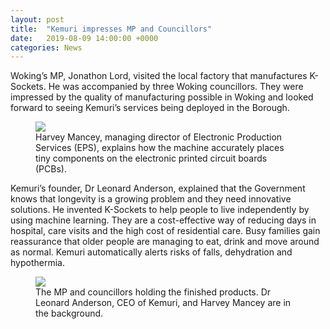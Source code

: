 ```yaml
---
layout: post
title:  "Kemuri impresses MP and Councillors"
date:   2019-08-09 14:00:00 +0000
categories: News
---
```


Woking’s MP, Jonathon Lord, visited the local factory that manufactures K-Sockets.  He was accompanied by three Woking councillors.  They were impressed by the quality of manufacturing possible in Woking and looked forward to seeing Kemuri’s services being deployed in the Borough.

<figure>
	<img class="full-width-for-retina" src="{{ site.baseurl }}/images/blog/LordEPS.jpg" />
	<figcaption>Harvey Mancey, managing director of Electronic Production Services (EPS), explains how the machine accurately places tiny components on the electronic printed circuit boards (PCBs).</figcaption>
</figure>

Kemuri’s founder, Dr Leonard Anderson, explained that the Government knows that longevity is a growing problem and they need innovative solutions.  He invented K-Sockets to help people to live independently by using machine learning.  They are a cost-effective way of reducing days in hospital, care visits and the high cost of residential care.  Busy families gain reassurance that older people are managing to eat, drink and move around as normal.  Kemuri automatically alerts risks of falls, dehydration and hypothermia.

<figure>
	<img class="full-width-for-retina" src="{{ site.baseurl }}/images/blog/EPS.jpg" />
	<figcaption>The MP and councillors holding the finished products.  Dr Leonard Anderson, CEO of Kemuri, and Harvey Mancey are in the background.</figcaption></figure>
